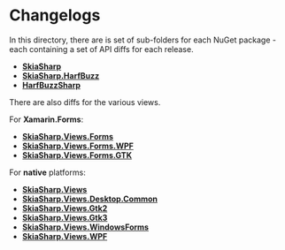 # Changelogs

In this directory, there are is set of sub-folders for each NuGet package - each containing a set of API diffs for each release.

 * **[SkiaSharp](SkiaSharp)**
 * **[SkiaSharp.HarfBuzz](SkiaSharp.HarfBuzz)**
 * **[HarfBuzzSharp](HarfBuzzSharp)**

There are also diffs for the various views.

For **Xamarin.Forms**:

 * **[SkiaSharp.Views.Forms](SkiaSharp.Views.Forms)**
 * **[SkiaSharp.Views.Forms.WPF](SkiaSharp.Views.Forms.WPF)**
 * **[SkiaSharp.Views.Forms.GTK](SkiaSharp.Views.Forms.GTK)**

For **native** platforms:

 * **[SkiaSharp.Views](SkiaSharp.Views)**
 * **[SkiaSharp.Views.Desktop.Common](SkiaSharp.Views.Desktop.Common)**
 * **[SkiaSharp.Views.Gtk2](SkiaSharp.Views.Gtk2)**
 * **[SkiaSharp.Views.Gtk3](SkiaSharp.Views.Gtk3)**
 * **[SkiaSharp.Views.WindowsForms](SkiaSharp.Views.WindowsForms)**
 * **[SkiaSharp.Views.WPF](SkiaSharp.Views.WPF)**
